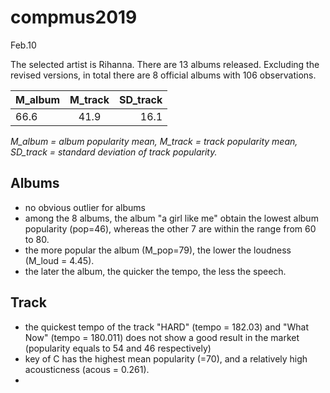 # compmus2019
Feb.10

The selected artist is Rihanna. There are 13 albums released. Excluding the revised versions, in total there are 8 official albums with 106 observations. 

| M_album | M_track | SD_track |
|---------|:-------:|---------:|
|   66.6  |  41.9   |  16.1    |
*M_album = album popularity mean, M_track = track popularity mean, SD_track = standard deviation of track popularity.*

## Albums
- no obvious outlier for albums
- among the 8 albums, the album "a girl like me" obtain the lowest album popularity (pop=46), whereas the other 7 are within the range from 60 to 80.
- the more popular the album (M_pop=79), the lower the loudness (M_loud = 4.45).
- the later the album, the quicker the tempo, the less the speech.

## Track
- the quickest tempo of the track "HARD" (tempo = 182.03) and "What Now" (tempo = 180.011) does not show a good result in the market (popularity equals to 54 and 46 respectively)
- key of C has the highest mean popularity (=70), and a relatively high acousticness (acous = 0.261).
-
